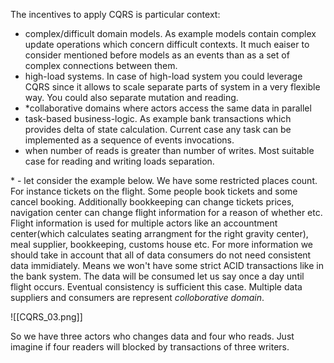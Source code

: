 The incentives to apply CQRS is particular context:
- complex/difficult domain models. As example models contain complex update operations which concern difficult contexts. It much eaiser to consider mentioned before models as an events than as a set of complex connections between them.
- high-load systems. In case of high-load system you could leverage CQRS since it allows to scale separate parts of system in a very flexible way. You could also separate mutation and reading.
- \*collaborative domains where actors access the same data in parallel
- task-based business-logic. As example bank transactions which provides delta of state calculation. Current case any task can be implemented as a sequence of events invocations.
- when number of reads is greater than number of writes. Most suitable case for reading and writing loads separation.

\* - let consider the example below.
We have some restricted places count. For instance tickets on the flight.
Some people book tickets and some cancel booking.  Additionally bookkeeping can change tickets prices, navigation center can change flight information for a reason of whether etc.
Flight  information is used for multiple actors like an accountment center(which calculates seating arrangment for the right gravity center), meal supplier, bookkeeping, customs house etc.
For more information we should take in account that all of data consumers do not need consistent data immidiately. Means we won't have some strict ACID transactions like in the bank system. The data will be consumed let us say once a day until flight occurs. Eventual consistency is sufficient this case.
Multiple data suppliers and consumers are represent *colloborative domain*.


![[CQRS_03.png]]

So we have three actors who changes data and four who reads. Just imagine if four readers will blocked by transactions of three writers.